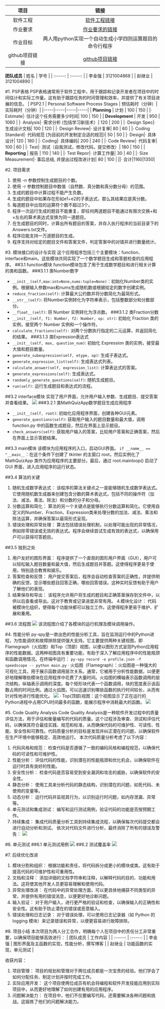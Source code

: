 | 项目 | 链接 |
| :-----: | :-----: | 
| 软件工程 | [软件工程链接](https://edu.cnblogs.com/campus/gdgy/CSGrade21-12) |
| 作业要求 | [作业要求的链接](https://edu.cnblogs.com/campus/gdgy/CSGrade21-12/homework/13016) |
| 作业目标 | 两人用python实现一个自动生成小学四则运算题目的命令行程序|
| github项目链接|[github项目链接](https://github.com/felix-stella/Fundamental-Operations/tree/main)|

**团队成员**
| 姓名 | 学号 |
| :-----: | :-----: |
| 李金强 | 3121004868 |
| 赵继业 | 3121004890 |

#1. PSP表格
    PSP表格通常用于软件工程中，用于跟踪和记录开发者在项目中的时间估计和实际工作量。这有助于跟踪任务的时间管理和效率，并提供了有关项目进展的信息。
| PSP2.1 | Personal Software Process Stages | 预估耗时（分钟）| 实际耗时（分钟）|
|-----|-----|-----|-----|
| **Planning** | 计划 | 100 | 150 |
|· Estimate|· 估计这个任务需要多少时间| 100 | 150 |
| **Development** | 开发 | 950 | 1060 |
|· Analysis|· 需求分析 (包括学习新技术）| 120 | 200 |
|· Design Spec|· 生成设计文档| 100 | 120 |
|· Design Review|· 设计复审| 80 | 60 |
|· Coding Standard|· 代码规范 (为目前的开发制定合适的规范)| 50 | 50 |
|· Design|· 具体设计| 120 | 180 |
|· Coding|· 具体编码| 200 | 240 |
|· Code Review|· 代码复审| 100 | 60 |
|· Test|· 测试（自我测试，修改代码，提交修改）| 180 | 150 |
| **Reporting** | 报告 | 110 | 140 |
|· Test Repor|· 计算工作量| 30 | 40 |
|· Size Measurement|· 事后总结, 并提出过程改进计划| 80 | 100 |
||· 合计|1160|1350|

#2. 项目需求
1. 使用 -n 参数控制生成题目的个数。
2. 使用 -r 参数控制题目中数值（自然数、真分数和真分数分母）的范围。
3. 生成的题目中计算过程不能产生负数。
4. 生成的题目中如果存在形如e1÷e2的子表达式，那么其结果应是真分数。
5. 每道题目中出现的运算符个数不超过3个。
6. 程序一次运行生成的题目不能重复，即任何两道题目不能通过有限次交换+和×左右的算术表达式变换为同一道题目。
7. 在生成题目的同时，计算出所有题目的答案，并存入执行程序的当前目录下的Answers.txt文件。
8. 程序应能支持一万道题目的生成。
9. 程序支持对给定的题目文件和答案文件，判定答案中的对错并进行数量统计。

#3. 模块接口的设计与实现
   这个应用程序包括三个主要模块：function、interface和main。这些模块共同实现了一个数学题目生成和答题检查的应用程序。
##3.1 function模块
   function模块包含了用于生成数学题目和进行相关计算的类和函数。
###3.1.1 类Number数字
* `__init__(self,max:int=None,nums:tuple=None)`：初始化Number类的实例。根据输入参数max和nums生成随机数或根据给定的数字创建实例。
* `reduce_fraction(self)`: 计算最大公约数并将分数简化为最简形式。
* `__str__(self)`: 将Number实例转化为字符串表示，包括整数部分和分数部分。
* `__float__(self)`: 将 Number 实例转化为浮点数。
###3.1.2 类Fraction分数
* `__init__(self, f1: Number, f2: Number, op: str)`: 初始化 Fraction 类的实例，接受两个 Number 实例和一个操作符。
* `calculate_fractions(self):` 对两个分数执行指定的二元运算，并返回简化的结果。
###3.1.3 类Expression表达式
* `__init__(self, max, question_num)`: 初始化 Expression 类的实例，接受最大值和题目数量。
* `generate_subexpression(self, etype, op)`: 生成子表达式。
* `generate_expression_list(self)`: 生成表达式列表。
* `calculate_answer(self, expression_list)`: 计算表达式的答案。
* `generate_expressions(self)`: 生成表达式。
* `randomly_generate_questions(self)`: 随机生成题目。
* `run(self)`: 运行生成题目和表达式的流程。

##3.2 interface模块
   实现了用户界面，允许用户输入参数、生成题目、提交答案并查看结果。
![](https://img2023.cnblogs.com/blog/3270548/202309/3270548-20230928225550426-2066516391.png)
###3.2.1 类MathQuizApp数学题目生成应用程序
* `__init__(self, root)`: 初始化应用程序界面，创建各种GUI元素。
* `generate_questions(self)`: 获取用户输入的题目数量和最大值，调用 function.py 中的函数生成题目，然后在界面上显示题目。
* `check_answers(self)`: 获取用户输入的答案，比较用户答案和正确答案，然后在界面上显示答题结果。

##3.3 main模块
  该模块为应用程序的入口，启动GUI界面。
`if __name__ == "__main__`：在这个条件下创建了 tkinter 的主窗口 root，然后实例化了 MathQuizApp 类作为应用程序的主要部分。最后，通过 root.mainloop() 启动了 GUI 界面，进入应用程序的运行状态。

##3.4 算法的关键
1. 随机生成数学表达式： 该程序的算法关键点之一是能够随机生成数学表达式。它使用随机数生成器来创建包含分数的算术表达式，包括不同的操作符（加法、减法、乘法、除法）和分数的分子和分母。
2. 分数运算和简化： 算法的另一个关键点是能够执行分数运算和简化。它使用自定义的Number、Fraction、Expression类来处理分数的加法、减法、乘法和除法运算，并确保答案以最简形式呈现。
3. 错误处理和异常处理： 算法包括错误处理机制，以处理可能出现的异常情况，例如除零错误或无效的表达式。程序会继续尝试生成有效的表达式，以确保用户可以获得可答题目。

##3.5 独到之处
1. 用户友好的图形界面： 程序提供了一个直观的图形用户界面（GUI），用户可以轻松输入题目数量和最大值，然后生成题目并答题。这使得程序更易于使用，特别适合教育和娱乐。
2. 答案检查和反馈： 用户提交答案后，程序会自动检查答案的正确性，并提供明确的反馈，显示哪些题目回答正确，哪些回答错误。这种实时反馈有助于用户了解他们的表现。
3. 结果保存和导出： 该程序允许用户将生成的题目和正确答案保存到文件中，以供以后查看或导出。这对于教育或记录进度非常有用。
4.模块化设计： 代码被模块化组织，使得每个功能块都可以独立工作。这使得程序更易于维护、扩展和重用。

##3.6 流程图
![](https://img2023.cnblogs.com/blog/3270548/202309/3270548-20230928215833538-683578501.png)
  该流程图介绍了各模块的运行机理及模块调用操作。

#4. 性能分析
py-spy是一款出色的性能分析工具，旨在监测运行中的Python进程，为性能调优和故障排除提供强大支持。它主要提供两种关键视图，即Flamegraph（火焰图）和Top（顶部）视图，以便以图形方式呈现Python应用程序的性能数据。这两种视图具有重要功能，有助于深入了解应用程序中的性能瓶颈和函数调用情况。在终端中运行：
`py-spy record -o profile.json -f speedscope -- python main.py`
· 火焰图（Flamegraph）：火焰图是一种强大的可视化工具，用于展示函数调用层次关系。通常，它被用于分析性能数据，以便更好地理解哪些模块在应用程序中花费了大量时间。火焰图的横轴表示函数调用的层次结构，纵轴表示调用的深度。每个矩形块代表一个函数调用，块的宽度表示该函数占用的时间比例。通过火焰图，可以迅速识别哪些函数的执行时间较长，从而有针对性地进行性能优化。
![](https://img2023.cnblogs.com/blog/3270548/202309/3270548-20230928113000574-1006286609.png)
· Top(顶部)视图：这个视图显示了正在运行的Python进程中占用CPU时间最多的函数，能展示程序中消耗最大的函数。
![](https://img2023.cnblogs.com/blog/3270548/202309/3270548-20230928123423965-1457613571.png)

#5. Code Quality Analysis
  Code Quality Analysis是一种软件开发过程中的质量评估方法，用于评估和衡量编写的代码的质量。这个过程涉及审查、测试和评估代码，以确保其符合最佳实践、规范和标准，从而确保代码的可维护性、可读性、性能、安全性和可靠性。代码质量分析的目标是发现并纠正潜在的问题，以确保软件在生产环境中能够稳定、高效地运行。
  本次代码质量分析考虑了以下内容：
1. 代码风格和规范： 检查代码是否遵循了一致的编码风格和编程规范，以确保代码的可读性和可维护性。
2. 性能分析： 评估代码的性能，识别潜在的性能瓶颈和优化机会，以确保软件在运行时具有良好的性能。
3. 安全性分析： 检查代码是否容易受到安全漏洞和攻击的威胁，以确保软件的安全性。
4. 静态分析： 使用工具来分析代码的静态结构，识别潜在的问题，如死代码、未使用的变量等。
5. 动态分析： 运行代码并监视其行为，以识别运行时问题，如内存泄漏、异常等。
6. 单元测试和集成测试： 编写和运行测试用例，验证代码的功能是否按预期工作。
7. 持续集成： 集成代码质量分析工具到持续集成流程，以确保每次代码提交都会进行自动分析和测试。
  依次对代码文件进行分析，最终消除了所有的错误及警告：
![](https://img2023.cnblogs.com/blog/3270548/202309/3270548-20230928220927896-980320490.png)

#6. 单元测试
##6.1 单元测试用例
![](https://img2023.cnblogs.com/blog/3270548/202309/3270548-20230928224049534-314320994.png)
##6.2 测试覆盖率
![](https://img2023.cnblogs.com/blog/3270548/202309/3270548-20230928224049570-1043703912.png)

#7. 后续优化改进
1. 模块分割和组织： 根据功能和责任，将代码拆分成更小的模块或类。这有助于提高代码的可维护性和可重用性。
2. 文档和注释： 添加详细的文档字符串和注释，以解释代码的目的、功能和用法。这将使其他开发人员更容易理解和使用代码。
3. 异常处理改进： 在代码中的异常处理方面，可以更具体地捕获不同类型的异常，并提供有用的错误消息，以便更好地诊断问题。
4. 输入验证： 对于用户输入，进行更严格的验证和检查，以确保输入的正确性和安全性。这有助于防止潜在的错误或恶意输入。
5. 错误处理和日志记录： 对于错误处理，可以使用日志记录器（如 Python 的 logging 模块）来记录错误和异常，以便更容易进行故障排除。

#8. 项目小结
  本次项目为两人分工合作，明确每个人在项目中的责任分工非常重要，以确保项目能够高效进行：
| 团队成员 | 工作内容 |
| :-----: | :-----: |
| 李金强 | 图形界面及主函数的实现，性能分析，撰写博客 |
| 赵继业 | 功能函数的实现，单元测试 |

收获内容：
1. 项目管理： 项目的规划和管理对于两位成员都是一次宝贵的经验。他们学会了如何分配任务、制定计划并按时完成工作。
2. 实际应用开发： 这个项目使两位成员有机会将编程和软件开发技能应用到实际项目中，从而更好地理解了如何创建有用的应用程序。
3. 问题解决能力： 在项目中，他们不仅要编写代码，还需要解决各种问题和挑战。这锻炼了他们的问题解决能力。
